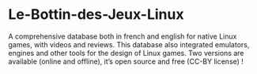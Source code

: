 Le-Bottin-des-Jeux-Linux
========================

A comprehensive database both in french and english for native Linux games, with videos and reviews. This database also integrated emulators, engines and other tools for the design of Linux games. Two versions are available (online and offline), it’s open source and free (CC-BY license) !
